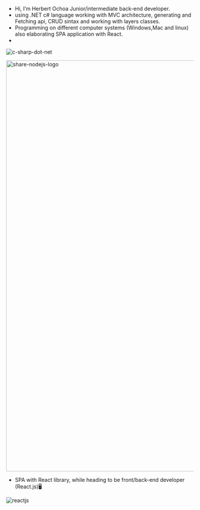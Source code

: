 -  Hi, I’m Herbert Ochoa Junior/intermediate back-end developer.
-  using .NET c# language working with MVC architecture, generating and Fetching api, CRUD sintax and working with layers classes. 
-  Programming on different computer systems (Windows,Mac and linux) also elaborating SPA application with React.   
-  
![c-sharp-dot-net](https://user-images.githubusercontent.com/30585588/210034490-c5f94f4e-ac5c-483b-8fb8-970e75dd0259.png)

<img heigth="375" width="1100" alt="share-nodejs-logo" src="https://github.com/Herbert-sv/Herbert-sv/assets/30585588/dc454aaa-c2af-40c7-a1dc-47be62cdf00f">

 - SPA with React library, while heading to be front/back-end developer (React.js)🖥️
 
 ![reactjs](https://user-images.githubusercontent.com/30585588/210034657-5296cd62-d612-489d-ad33-b22209191f94.png)
